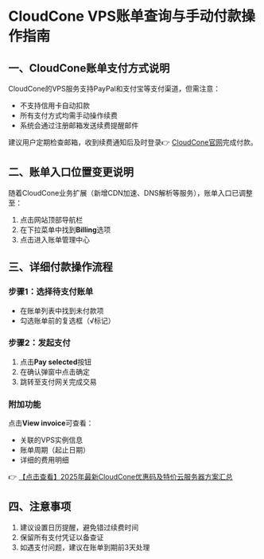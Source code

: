 # CloudCone VPS账单查询与手动付款操作指南

## 一、CloudCone账单支付方式说明
CloudCone的VPS服务支持PayPal和支付宝等支付渠道，但需注意：
- 不支持信用卡自动扣款
- 所有支付方式均需手动操作续费
- 系统会通过注册邮箱发送续费提醒邮件

建议用户定期检查邮箱，收到续费通知后及时登录👉 [CloudCone官网](https://bit.ly/Cloudcone)完成付款。

## 二、账单入口位置变更说明
随着CloudCone业务扩展（新增CDN加速、DNS解析等服务），账单入口已调整至：
1. 点击网站顶部导航栏
2. 在下拉菜单中找到**Billing**选项
3. 点击进入账单管理中心

## 三、详细付款操作流程
### 步骤1：选择待支付账单
- 在账单列表中找到未付款项
- 勾选账单前的复选框（√标记）

### 步骤2：发起支付
1. 点击**Pay selected**按钮
2. 在确认弹窗中点击确定
3. 跳转至支付网关完成交易

### 附加功能
点击**View invoice**可查看：
- 关联的VPS实例信息
- 账单周期（起止日期）
- 详细的费用明细

👉 [【点击查看】2025年最新CloudCone优惠码及特价云服务器方案汇总](https://bit.ly/Cloudcone)

## 四、注意事项
1. 建议设置日历提醒，避免错过续费时间
2. 保留所有支付凭证以备查证
3. 如遇支付问题，建议在账单到期前3天处理